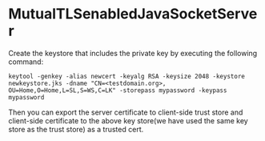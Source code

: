 # MutualTLSenabledJavaSocketServer

Create the keystore that includes the private key by executing the following command:

```keytool -genkey -alias newcert -keyalg RSA -keysize 2048 -keystore newkeystore.jks -dname "CN=<testdomain.org>, OU=Home,O=Home,L=SL,S=WS,C=LK" -storepass mypassword -keypass mypassword ```

Then you can export the server certificate to client-side trust store and client-side certificate to the above key store(we have used the same key store as the trust store) as a trusted cert.

